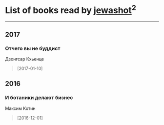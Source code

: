 # List of books read by [jewashot](http://vk.com/id199946725)<sup>2</sup>
---

## 2017

### Отчего вы не буддист
Дзонгсар Кхьенце
> [2017-01-10] 



## 2016

### И ботаники делают бизнес
Максим Котин
> [2016-12-01] 



